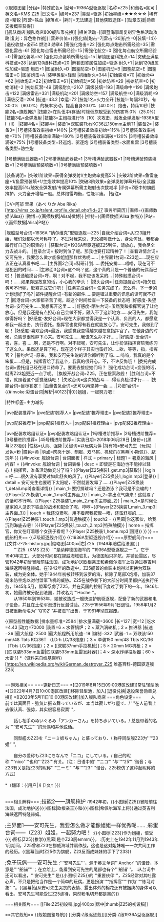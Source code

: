 {{舰娘图鉴 
|分组=
|特殊底色=
|型号=1936A型驱逐舰
|名称=Z25
|和谐名=妮可
|英文名=KMS Z25
|日文名=
|编号=237
|类型=驱逐
|初始星级=★★☆☆☆
|稀有度=精锐
|阵营=铁血
|掉落点=
|耗时=无法建造
|其他获取途径= [[勋章支援|勋章支援概率获得]]<br>[[舰队商店|舰队商店800舰队币兑换]]
|相关活动=[[碧蓝海事局复刻异色格活动攻略|复刻：异色格作战]]
|营养价值={{强化值|炮击=7|雷击=20|航空=0|装填=14}}
|退役收益=金币4 燃油3  勋章4
|需强化炮击=22
|强化每点炮击所需经验=35
|需强化雷击=61
|强化每点雷击所需经验=15
|需强化航空=0
|强化每点航空所需经验=0
|需强化装填=52
|强化每点装填所需经验=15
|解锁图鉴科技点=14
|突破至满星科技点=28
|达到120级科技点=20
|解锁图鉴属性加成=驱逐 耐久+1
|达到120级属性加成=驱逐 炮击+1
|图鉴耐久=D
|图鉴防空=D
|图鉴机动=B
|图鉴航空=E
|图鉴雷击=C
|图鉴炮击=A
|装甲类型=轻型
|初始耐久=344
|初始装填=70
|初始命中=62
|初始炮击=22
|初始雷击=61
|初始机动=58
|初始防空=29
|初始航空=0
|初始消耗=2
|初始反潜=49
|满级耐久=2167
|满级装填=193
|满级命中=190
|满级炮击=122
|满级雷击=331
|满级机动=201
|满级防空=157
|满级航空=0
|满级消耗=9
|满级反潜=204
|航速=43.2
|幸运=72
|技能1名=火力全开
|技能1=每隔20秒，有30.0%（60.0%）的概率发动，提高自身20.0%（40.0%）炮击，持续10秒
|技能2名=旗舰掩护
|技能2=在队伍中(存活)时降低旗舰受到的伤害15.0%（25.0%）
|技能3名=全弹发射
|技能3=主炮每进行15（10）次攻击，触发全弹发射-1936A型I（II）
|技能4名=
|技能4=
|装备1=双联装TbtsKC36式150mm主炮T1
|装备2=
|装备3=
|1号槽装备效率初始=140%
|2号槽装备效率初始=115%
|3号槽装备效率初始=70%
|1号槽装备效率满破=160%
|2号槽装备效率满破=120%
|3号槽装备效率满破=75%
|1号槽装备类型=轻巡炮、驱逐炮
|2号槽装备类型=水面鱼雷
|3号槽装备类型=防空炮
<!--鱼雷底座数不代表武器数，不了解的请勿修改数据。-->
|1号槽满破武器数=1
|2号槽满破武器数=1
|3号槽满破武器数=1
|1号槽满破预装填数=1
|2号槽满破预装填数=1
|3号槽满破预装填数=1

|装备说明=
|突破1阶效果=获得全弹发射I/主炮效率提高5%
|突破2阶效果=鱼雷底座+1/鱼雷预装填+1/主炮效率提高10%
|突破3阶效果=全弹发射弹幕升级/全武器效率提高5%/触发全弹发射/专属弹幕所需主炮射击次数减半
|评价=Z驱中的旗舰掩护，火力全开增幅一般。总体炮雷均衡，性能平庸。
|备注=

|CV=阿部 里果（あべ りか Abe Rika） [http://vims.co.jp/talent_profile_detail.php?id=27 事务所简历]
|画师={{画师数据|Alisa}}
|微博={{画师数据|Alisa|微博}}
|推特={{画师数据|Alisa|推特}}
|P站={{画师数据|Alisa|P站}}

|舰船型号台词=1936A “纳尔维克”型驱逐舰—Z25
|自我介绍台词=从Z23姐开始，我们就都以代号称呼了。不过对我来说，无论被叫做什么，身处何处，我都会履行好自己的职责的！
|获取台词=1936A型驱逐舰Z25到任，请放心，我会尽全力去战斗的。
|登录台词= 按时到位了呢。那我也要打起精神了！
|查看详情台词=安可先生，我要怎么做才能像姐姐那样优秀呢……
|主界面1台词=Z23姐……现在应该正在认真看书吧……
|主界面2台词=科研计划……委托安排……唔唔，现在可不是犯困的时间……
|主界面3台词=这个吗？这，这个真的只是一个普通的玩偶而已啦！
|普通触摸台词=呼…啊！对不起，我不应该发呆的…
|特殊触摸台词=呜！……如果你是故意的话，小心我的拳头！
|摸头台词=
|任务提醒台词=拖欠任务可不行呢，赶紧完成它们吧！
|任务完成台词= 任务完成了。怎么样，下一步的计划想好了吗?
|邮件提醒台词=有新的邮件…..要是错过重要的讯息的话可就不好了
|回港台词=大家都辛苦了呢，趁这个时间检查一下装备的状态吧
|好感度-失望台词=安可先生……我想离开这里……
|好感度-陌生台词=虽然我和指挥官说了让他放心，但是我还是有点担心自己会做不好，融入不了这新地方……安可先生，我能做得好吗？
|好感度-友好台词=现在大家都觉得我是一个认真、负责的人，都愿意和我一起出击，执行委托。指挥官也觉得有我在就能放心了。安可先生，我做到了呢！
|好感度-喜欢台词=最近，我感觉我变得越来越在意指挥官了。在他身边的时候，总感觉很难静下心来。安可先生……我该怎么办才好……
|好感度-爱台词=喜，喜，喜……啊，还是不行啊。对不起呢，安可先生，让你扮演指挥官陪我练习了这么久。果然还是算了吧，现在这个样子其实也蛮好的……欸，等等，指，指挥官？
|誓约台词=原来，我和安可先生说的话你都听到了吗……呜呜，我真的是个笨蛋……但是，指挥官给了我这个，我真的很开心。不，不许反悔哦！
|委托完成台词=委托组已经在港口待命了。要我去接应她们吗？
|强化成功台词=变强的话，就离Z23姐更近一点了呢。
|旗舰开战台词=Z25，正在搜索敌舰！
|胜利台词=不错，就照着这个感觉继续吧！
|失败台词=这次的战斗……得认真检讨才行……
|技能台词=目标锁定！
|血量告急台词=还可以再坚持一会……
|彩蛋1台词={{#invoke:彩蛋台词|解析|40123|1|0}}姐姐，一起努力吧！

|特性标签=主力减伤

|pve配装推荐1=
|pve配装1推荐人=
|pve配装1推荐理由=
|pve配装2推荐理由=

|pvp配装推荐1=
|pvp配装1推荐人=
|pvp配装1推荐理由=
|pvp配装2推荐理由=

|pve配装攻略组认证=
|pvp配装攻略组认证=
|1号槽进阶推荐=
|2号槽进阶推荐=
|3号槽进阶推荐=
|45号槽进阶推荐=
|实装日期=2018年06月28日
|身份={{黑幕|Z23厨}}
|性格=认真、强势
|关键词=以玩偶为伴
|持有物=安可先生（玩偶）
|发色=粉
|瞳色=黄
|萌点=肉感十足、制服、双马尾、机械爪{{黑幕|小斯佩}}、腿玩年
}}
{{#invoke: 舰娘台词 | 台词面板 
| 样式 = primary
| 标题1 = 暑夏的海风
| 内容1 = {{#invoke: 舰娘台词 | 台词表格
  | desc = 即使是在海边也不能掉以轻心！指挥官，准备活动做充分了吗？{{Player|Z25换装1_get.mp3|获取}}
  | login = 呼……很久没有享受过如此舒爽的风了。{{Player|Z25换装1_login.mp3|登录}}
  | detail = 安可先生也要晒下太阳呢，不然就要发霉了……{{Player|Z25换装1_detail.mp3|查看详情}}
  | main_1=要打排球吗？还是游泳？我可是不会输的！{{Player|Z25换装1_main_1.mp3|主界面_1}}
  | main_2=拿出点气势来！这就累了的话可不行啊。{{Player|Z25换装1_main_2.mp3|主界面_2}}
  | main_3=是时候让皇家的人见识下铁血的战术和配合了呢，哼哼~{{Player|Z25换装1_main_3.mp3|主界面_3}}
  | touch = 我还没累呢，用不着帮我按摩—唔，还蛮舒服的……{{Player|Z25换装1_touch_1.mp3|普通触摸}}
  | touch2 = {{黑幕|你这家伙，给我沉到海底去吧！}}{{Player|Z25换装1_touch_2.mp3|特殊触摸}}
  | home = 指挥官，你又在盯着哪个女孩子看呢？{{Player|Z25换装1_home.mp3|回港}}
  }}
}}
==舰船相关==
{{:Z级驱逐舰介绍}}
{{:1936A型驱逐舰介绍}}
===原型舰简介===
[[文件:Z-25-history.jpg|缩略图|400px|右|Z25（1946年赔偿给法国）]]
　　'''Z25（KMS Z25）'''是纳粹德国海军的'''1936A型驱逐舰之一'''。它于1940年完工，大部分时间都在挪威海域驻扎，为德国船只护航，并铺设雷区，尽管1942年初曾冒险前往法国，成功地护送欧根亲王和希佩尔海军上将通过英吉利海峡返回特隆赫姆。在1942年的改造中，Z25舰首的单装主炮得以更换为双联装，成为完全体。她于1944年初被转移到波罗的海，拆除了尾部X炮塔，加装37毫米防空炮以对付盟军飞机的威胁。Z25在战争剩下的大部分时间里都护送执行任务，1945年5月，盟军俘虏了Z25，并在英国的控制下度过了剩下的一年。1946年初，她最终被分配到法国，并改名为'''Hoche'''。<br>
　　从1950年到1953年，她被改造成一艘快速护航驱逐舰，配备了新的武器和电子设备，并且在土伦军港进行反潜试验。Z25于1956年9月1日退役。1958年1月2日被重新命名为'''Q102'''并被海军出售，于1961年彻底报废。<br>

{{原型舰性能数据
|排水量标准=2584
|排水量满载=3600
|长=127
|宽=12
|吃水=4.43
|动力=70000
|装置=6 × 水管锅炉；2 × 蒸汽涡轮机；2 × 推进器
|航速=36
|最大航程=2500
|最大航程所用航速=19
|编制=332
|武器=1 × 双联装150 mm/48 Tbts KC/36T （LDrh LC/38炮座）；3 × 单装150 mm/48 Tbts KC/36（Tbts LC/36炮座）；2 × [[双联37mm手拉机枪]]；5 × 20mm MG机枪；2 × [[四联装533mm鱼雷|四联装533mm鱼雷发射器]]；4 × 深水炸弹投射器；60 × 水雷
}}
*（资料来自维基百科）<ref>[https://en.wikipedia.org/wiki/German_destroyer_Z25 维基百科-德国驱逐舰Z25]</ref><br><br>

==游戏相关==
===更新日志===
*[[2019年8月15日09:00港区改建]]常驻轻型池
*[[2022年4月7日10:00港区改建]]移除轻型池，加入[[退役兑换|退役荣誉勋章兑换]]
*[[2023年5月11日10:00港区改建]]加入舰队商店
===角色设定===
　　人前では真面目・強気に振る舞っているが、本当は寂しがり屋で、/ '''在人前看上去很认真、强势，其实很容易寂寞'''，<br><br>
　　話し相手のぬいぐるみ「アンカーさん」を持ち歩いている。/ 总是带着的名为'''“安可先生”'''的玩偶和并他说话。<br><br>
　　同型艦のZ23を「ニーミ姉ちゃん」と慕っており、/ 称呼同型舰Z23为'''“23姐”''',<br><br>
　　自分の愛称もZ23にちなんで「ニコ」にしている。/ 自己的昵称'''“nico”'''也和'''Z23'''有关。（注：日语中的'''“ニコ”'''与'''“25”'''谐音；与Z23有关是指Z23的昵称'''“ニーミ”'''与'''“23”'''谐音，Z25模仿了这种起昵称的方式）<br><br>
*（翻译：{{用户|丩卩夂忄}}）<br><br>

===相关解释===
;<big>技能2——旗舰掩护</big>
:1942年初，{{小图标|Z25}}冒险前往法国，成功地护送{{小图标|欧根亲王}}和{{小图标|希佩尔海军上将}}通过英吉利海峡返回特隆赫姆。

;<big>主界面1——安可先生，我要怎么做才能像姐姐一样优秀呢……</big>
;<big>彩蛋台词——（Z23）姐姐，一起努力吧！</big>
:{{小图标|Z23}}作为姐姐，倍受{{小图标|Z25}}推崇{{黑幕|是个Z23厨emmm}}。
:历史上在1942年11月到1943年1月期间，Z25曾和Z23在挪威海域并肩作战，这也是这对姐妹唯一一次共同工作的经历。{{黑幕|当时Z25作为旗舰，Z23反而成妹妹的手下了233}}

;<big>兔子玩偶——安可先生</big>
:'''安可先生'''，源于英文单词'''Anchor'''的谐音，本意是'''“船锚”'''；在立绘上，能看到安可先生的尾部也有个'''船锚'''。
:从台词中还可以看出，'''安可先生'''是{{小图标|Z25}}的'''重要伙伴'''，Z25经常对其吐露心声，不只是把他当作是一个简单的玩偶，更是扮演'''“指挥官”'''作为'''“练习对象”'''。{{黑幕|但从安可先生哭丧的表情、露出体外的棉花还有被捆绑的身体可以看出，安可先生可能受过Z25虐待，果然粉毛切开都是黑的}}

===相关图片===
[[File:Z25初设稿.jpg|400px|居中|thumb|Z25的初设稿]]

==其它舰船==
{{舰娘图鉴导航}}
[[分类:Z级驱逐舰]][[分类:Z级1936A型驱逐舰]]
